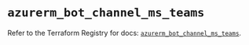 # `azurerm_bot_channel_ms_teams`

Refer to the Terraform Registry for docs: [`azurerm_bot_channel_ms_teams`](https://registry.terraform.io/providers/hashicorp/azurerm/3.94.0/docs/resources/bot_channel_ms_teams).
